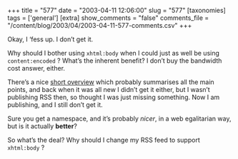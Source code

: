 +++
title = "577"
date = "2003-04-11 12:06:00"
slug = "577"
[taxonomies]
tags = ['general']
[extra]
show_comments = "false"
comments_file = "/content/blog/2003/04/2003-04-11-577-comments.csv"
+++

Okay, I ‘fess up. I don’t get it.

Why should I bother using `xhtml:body` when I could just as well be using `content:encoded` ? What’s the inherent benefit? I don’t buy the bandwidth cost answer, either.

There’s a nice [short overview](http://www.brockerhoff.net/bb/viewtopic.php?p=382#382) which probably summarises all the main points, and back when it was all new I didn’t get it either, but I wasn’t publishing RSS then, so thought I was just missing something. Now I am publishing, and I still don’t get it.

Sure you get a namespace, and it’s probably *nicer*, in a web egalitarian way, but is it actually **better**?

So what’s the deal? Why should I change my RSS feed to support `xhtml:body` ?
